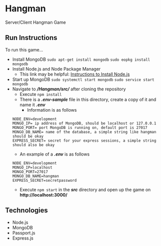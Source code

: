 # Hangman
Server/Client Hangman Game

## Run Instructions
To run this game...
* Install MongoDB
    ``` sudo apt-get install mongodb ```
    ``` sudo eopkg install mongodb ```
* Install Node.js and Node Package Manager
    * This link may be helpful: [Instructions to Install Node.js](https://nodejs.org/en/download/package-manager/)
* Start up MongoDB
    ``` sudo systemctl start mongodb ```
    ``` sudo service start mongodb ```
* Navigate to **_/Hangman/src/_** after cloning the repository
    * Execute ```npm install```
    * There is a **_.env-sample_** file in this directory, create a copy of it and name it **_.env_**
        * Information is as follows
    ```
    NODE_ENV=development
    MONGO_IP= ip address of MongoDB, should be localhost or 127.0.0.1
    MONGO_PORT= port MongoDB is running on, default port is 27017
    MONGO_DB_NAME= name of the database, a simple string like hangman should be okay
    EXPRESS_SECRET= secret for your express sessions, a simple string should also be okay
    ```
    * An example of a **_.env_** is as follows
    ```
    NODE_ENV=development
    MONGO_IP=localhost
    MONGO_PORT=27017
    MONGO_DB_NAME=hangman
    EXPRESS_SECRET=secretpassword
    ```
    * Execute ```npm start``` in the **_src_** directory and open up the game on **http://localhost:3000/**
    
## Technologies
* Node.js
* MongoDB
* Passport.js
* Express.js
